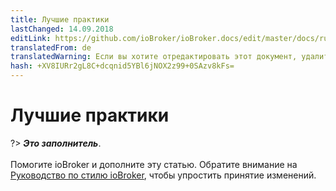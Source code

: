 ```yaml
---
title: Лучшие практики
lastChanged: 14.09.2018
editLink: https://github.com/ioBroker/ioBroker.docs/edit/master/docs/ru/dev/bestpractices.md
translatedFrom: de
translatedWarning: Если вы хотите отредактировать этот документ, удалите поле «translationFrom», в противном случае этот документ будет снова автоматически переведен
hash: +XV8IURr2gL8C+dcqnid5YBl6jNOX2z99+0SAzv8kFs=
---
```

# Лучшие практики
?> ***Это заполнитель***.<br><br> Помогите ioBroker и дополните эту статью. Обратите внимание на [Руководство по стилю ioBroker](https://www.iobroker.net/#de/documentation/community/styleguidedoc.md), чтобы упростить принятие изменений.